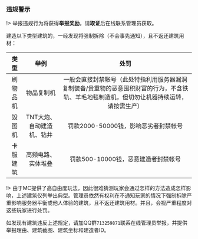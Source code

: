 ### 违规警示

!> 举报违规行为将获得**举报奖励**，请**取证**后在线联系管理员获取。

建造以下类型建筑的，一经发现将强制拆除（不会事先通知），且不返还建筑用材：

类型|举例|处罚
:--:|:--:|:--:
刷物品机|物品复制机|一般会直接封禁帐号（此处特指利用服务器漏洞复制装备/贵重物的恶意囤积财富的行为，不含铁轨、羊毛地毯制造机，但切勿让机器持续运转，请按需生产）
毁图机|TNT大炮、自动建造机、钻井|罚款2000-50000钱，影响恶劣者封禁帐号
卡服建筑|高频电路、实体堆叠|罚款500-10000钱，恶意建造者封禁帐号

!> 由于MC提供了高自由度玩法，因此很难猜测玩家会通过怎样的方法造成怎样影响，上述建筑仅列举出典型。管理员依然有权利在不通知玩家的情况下强制拆除严重影响服务器平衡或他人体验的建筑，且不返还建筑用材。并且，会视严重程度对这些玩家进行处罚。

如发现有建筑违反上述规定，请加QQ群`713259871`联系在线管理员举报，并提供举报理由、建筑截图、建筑坐标和建造者ID。
